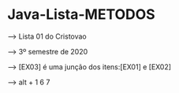 # Java-Lista-METODOS
--> Lista 01 do Cristovao

--> 3º semestre de 2020

--> [EX03] é uma junção dos itens:[EX01] e [EX02]

--> alt + 1 6 7
